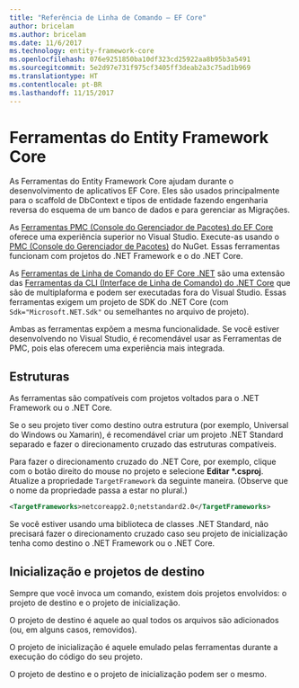```yaml
---
title: "Referência de Linha de Comando – EF Core"
author: bricelam
ms.author: bricelam
ms.date: 11/6/2017
ms.technology: entity-framework-core
ms.openlocfilehash: 076e9251850ba10df323cd25922aa8b95b3a5491
ms.sourcegitcommit: 5e2d97e731f975cf3405ff3deab2a3c75ad1b969
ms.translationtype: HT
ms.contentlocale: pt-BR
ms.lasthandoff: 11/15/2017
---
```

<a name="entity-framework-core-tools"></a>Ferramentas do Entity Framework Core
===========================
As Ferramentas do Entity Framework Core ajudam durante o desenvolvimento de aplicativos EF Core. Eles são usados principalmente para o scaffold de DbContext e tipos de entidade fazendo engenharia reversa do esquema de um banco de dados e para gerenciar as Migrações.

As [Ferramentas PMC (Console do Gerenciador de Pacotes) do EF Core][1] oferece uma experiência superior no Visual Studio. Execute-as usando o [PMC (Console do Gerenciador de Pacotes)][2] do NuGet. Essas ferramentas funcionam com projetos do .NET Framework e o do .NET Core.

As [Ferramentas de Linha de Comando do EF Core .NET][3] são uma extensão das [Ferramentas da CLI (Interface de Linha de Comando) do .NET Core][4] que são de multiplaforma e podem ser executadas fora do Visual Studio. Essas ferramentas exigem um projeto de SDK do .NET Core (com `Sdk="Microsoft.NET.Sdk"` ou semelhantes no arquivo de projeto).

Ambas as ferramentas expõem a mesma funcionalidade. Se você estiver desenvolvendo no Visual Studio, é recomendável usar as Ferramentas de PMC, pois elas oferecem uma experiência mais integrada.

<a name="frameworks"></a>Estruturas
----------
As ferramentas são compatíveis com projetos voltados para o .NET Framework ou o .NET Core.

Se o seu projeto tiver como destino outra estrutura (por exemplo, Universal do Windows ou Xamarin), é recomendável criar um projeto .NET Standard separado e fazer o direcionamento cruzado das estruturas compatíveis.

Para fazer o direcionamento cruzado do .NET Core, por exemplo, clique com o botão direito do mouse no projeto e selecione **Editar \*.csproj**. Atualize a propriedade `TargetFramework` da seguinte maneira. (Observe que o nome da propriedade passa a estar no plural.)

``` xml
<TargetFrameworks>netcoreapp2.0;netstandard2.0</TargetFrameworks>
```

Se você estiver usando uma biblioteca de classes .NET Standard, não precisará fazer o direcionamento cruzado caso seu projeto de inicialização tenha como destino o .NET Framework ou o .NET Core.

<a name="startup-and-target-projects"></a>Inicialização e projetos de destino
---------------------------
Sempre que você invoca um comando, existem dois projetos envolvidos: o projeto de destino e o projeto de inicialização.

O projeto de destino é aquele ao qual todos os arquivos são adicionados (ou, em alguns casos, removidos).

O projeto de inicialização é aquele emulado pelas ferramentas durante a execução do código do seu projeto.

O projeto de destino e o projeto de inicialização podem ser o mesmo.


  [1]: powershell.md
  [2]: https://docs.microsoft.com/nuget/tools/package-manager-console
  [3]: dotnet.md
  [4]: https://docs.microsoft.com/dotnet/core/tools/
